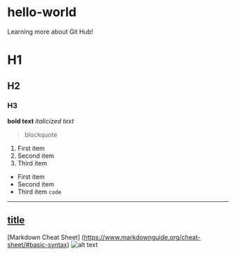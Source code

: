 # hello-world
Learning more about Git Hub!
# H1
## H2
### H3
**bold text**
*italicized text*
> blockquote
1. First item
2. Second item
3. Third item
- First item
- Second item
- Third item
`code`
---
[title](https://www.example.com)
---
[Markdown Cheat Sheet] (https://www.markdownguide.org/cheat-sheet/#basic-syntax)
![alt text](image.jpg)
